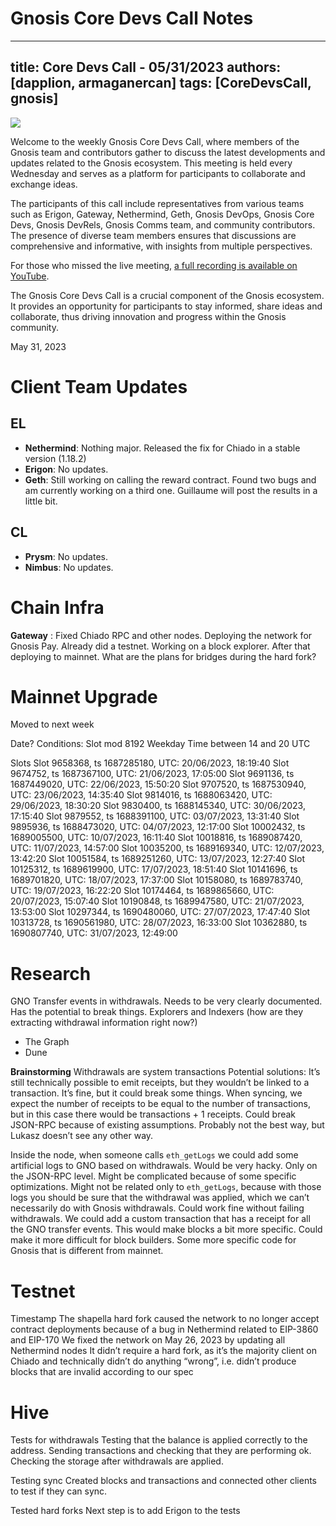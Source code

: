 # Gnosis Core Devs Call Notes
---
title: Core Devs Call - 05/31/2023
authors: [dapplion, armaganercan]
tags: [CoreDevsCall, gnosis]
---

![](https://hackmd.io/_uploads/S1kzgGHIh.png)

Welcome to the weekly Gnosis Core Devs Call, where members of the Gnosis team and contributors gather to discuss the latest developments and updates related to the Gnosis ecosystem. This meeting is held every Wednesday and serves as a platform for participants to collaborate and exchange ideas.

The participants of this call include representatives from various teams such as Erigon, Gateway, Nethermind, Geth, Gnosis DevOps, Gnosis Core Devs, Gnosis DevRels, Gnosis Comms team, and community contributors. The presence of diverse team members ensures that discussions are comprehensive and informative, with insights from multiple perspectives.

For those who missed the live meeting, [a full recording is available on YouTube](https://youtu.be/PlcrLPuFK90). 

The Gnosis Core Devs Call is a crucial component of the Gnosis ecosystem. It provides an opportunity for participants to stay informed, share ideas and collaborate, thus driving innovation and progress within the Gnosis community.

May 31, 2023

# Client Team Updates
## EL

* **Nethermind**: Nothing major. Released the fix for Chiado in a stable version (1.18.2)
* **Erigon**: No updates.
* **Geth**: Still working on calling the reward contract. Found two bugs and am currently working on a third one. Guillaume will post the results in a little bit. 



## CL

* **Prysm**: No updates.
* **Nimbus**: No updates.

# Chain Infra
**Gateway** : Fixed Chiado RPC and other nodes. Deploying the network for Gnosis Pay. Already did a testnet. Working on a block explorer. After that deploying to mainnet. What are the plans for bridges during the hard fork?
 

# Mainnet Upgrade

Moved to next week

Date?
Conditions: Slot mod 8192
Weekday Time between 14 and 20 UTC

Slots
Slot 9658368, ts 1687285180, UTC: 20/06/2023, 18:19:40
Slot 9674752, ts 1687367100, UTC: 21/06/2023, 17:05:00
Slot 9691136, ts 1687449020, UTC: 22/06/2023, 15:50:20
Slot 9707520, ts 1687530940, UTC: 23/06/2023, 14:35:40
Slot 9814016, ts 1688063420, UTC: 29/06/2023, 18:30:20
Slot 9830400, ts 1688145340, UTC: 30/06/2023, 17:15:40
Slot 9879552, ts 1688391100, UTC: 03/07/2023, 13:31:40
Slot 9895936, ts 1688473020, UTC: 04/07/2023, 12:17:00
Slot 10002432, ts 1689005500, UTC: 10/07/2023, 16:11:40
Slot 10018816, ts 1689087420, UTC: 11/07/2023, 14:57:00
Slot 10035200, ts 1689169340, UTC: 12/07/2023, 13:42:20
Slot 10051584, ts 1689251260, UTC: 13/07/2023, 12:27:40
Slot 10125312, ts 1689619900, UTC: 17/07/2023, 18:51:40
Slot 10141696, ts 1689701820, UTC: 18/07/2023, 17:37:00
Slot 10158080, ts 1689783740, UTC: 19/07/2023, 16:22:20
Slot 10174464, ts 1689865660, UTC: 20/07/2023, 15:07:40
Slot 10190848, ts 1689947580, UTC: 21/07/2023, 13:53:00
Slot 10297344, ts 1690480060, UTC: 27/07/2023, 17:47:40
Slot 10313728, ts 1690561980, UTC: 28/07/2023, 16:33:00
Slot 10362880, ts 1690807740, UTC: 31/07/2023, 12:49:00


# Research

GNO Transfer events in withdrawals. Needs to be very clearly documented. Has the potential to break things. Explorers and Indexers (how are they extracting withdrawal information right now?)
* The Graph
* Dune

**Brainstorming**
Withdrawals are system transactions
Potential solutions: It’s still technically possible to emit receipts, but they wouldn’t be linked to a transaction. It’s fine, but it could break some things. When syncing, we expect the number of receipts to be equal to the number of transactions, but in this case there would be transactions + 1 receipts. Could break JSON-RPC because of existing assumptions. Probably not the best way, but Lukasz doesn’t see any other way.

Inside the node, when someone calls `eth_getLogs` we could add some artificial logs to GNO based on withdrawals. Would be very hacky. Only on the JSON-RPC level. Might be complicated because of some specific optimizations. Might not be related only to `eth_getLogs`, because with those logs you should be sure that the withdrawal was applied, which we can’t necessarily do with Gnosis withdrawals. Could work fine without failing withdrawals. We could add a custom transaction that has a receipt for all the GNO transfer events. This would make blocks a bit more specific. Could make it more difficult for block builders. Some more specific code for Gnosis that is different from mainnet.


# Testnet

Timestamp
The shapella hard fork caused the network to no longer accept contract deployments because of a bug in Nethermind related to EIP-3860 and EIP-170
We fixed the network on May 26, 2023 by updating all Nethermind nodes
It didn’t require a hard fork, as it’s the majority client on Chiado and technically didn’t do anything “wrong”, i.e. didn’t produce blocks that are invalid according to our spec

# Hive 

Tests for withdrawals
Testing that the balance is applied correctly to the address. Sending transactions and checking that they are performing ok. Checking the storage after withdrawals are applied.

Testing sync
Created blocks and transactions and connected other clients to test if they can sync. 

Tested hard forks
Next step is to add Erigon to the tests











